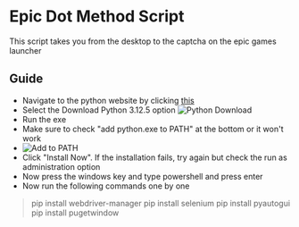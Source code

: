# Epic Dot Method Script

This script takes you from the desktop to the captcha on the epic games launcher

## Guide
* Navigate to the python website by clicking [this]("python.org/downloads")
*  Select the Download Python 3.12.5 option
![Python Download](Screenshots/pythonDLpng)
* Run the exe
* Make sure to check "add python.exe to PATH" at the bottom or it won't work
* ![Add to PATH](Screenshots/addtopath.png)
* Click "Install Now". If the installation fails, try again but check the run as administration option
* Now press the windows key and type powershell and press enter
* Now run the following commands one by one
> pip install webdriver-manager
> pip install selenium
> pip install pyautogui
> pip install pugetwindow
